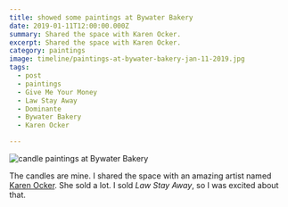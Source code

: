 ```yaml
---
title: showed some paintings at Bywater Bakery
date: 2019-01-11T12:00:00.000Z
summary: Shared the space with Karen Ocker.
excerpt: Shared the space with Karen Ocker.
category: paintings
image: timeline/paintings-at-bywater-bakery-jan-11-2019.jpg
tags:
  - post 
  - paintings
  - Give Me Your Money
  - Law Stay Away
  - Dominante
  - Bywater Bakery
  - Karen Ocker

---
```


![candle paintings at Bywater Bakery](/static/img/paintings/paintings-at-bywater-bakery-jan-11-2019.jpg "candle paintings at Bywater Bakery")

The candles are mine. I shared the space with an amazing artist named [Karen Ocker](https://www.karenockerart.com/). She sold a lot. I sold _Law Stay Away_, so I was excited about that.